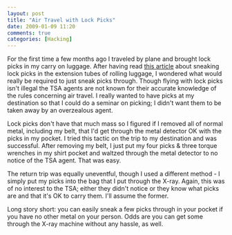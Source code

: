 ```yaml
---
layout: post
title: "Air Travel with Lock Picks"
date: 2009-01-09 11:20
comments: true
categories: [Hacking]
---
```

For the first time a few months ago I traveled by plane and brought lock picks in my carry on luggage.  After having read [this article](http://www.i-hacked.com/content/view/267/2/) about sneaking lock picks in the extension tubes of rolling luggage, I wondered what would really be required to just sneak picks through.  Though flying with lock picks isn't illegal the TSA agents are not known for their accurate knowledge of the rules concerning air travel.  I really wanted to have picks at my destination so that I could do a seminar on picking; I didn't want them to be taken away by an overzealous agent.

Lock picks don't have that much mass so I figured if I removed all of normal metal, including my belt, that I'd get through the metal detector OK with the picks in my pocket.  I tried this tactic on the trip to my destination and was successful.  After removing my belt, I just put my four picks & three torque wrenches in my shirt pocket and waltzed through the metal detector to no notice of the TSA agent.  That was easy.

The return trip was equally uneventful, though I used a different method - I simply put my picks into the bag that I put through the X-ray.  Again, this was of no interest to the TSA; either they didn't notice or they know what picks are and that it's OK to carry them.  I'll assume the former.

Long story short: you can easily sneak a few picks through in your pocket if you have no other metal on your person.  Odds are you can get some through the X-ray machine without any hassle, as well.
